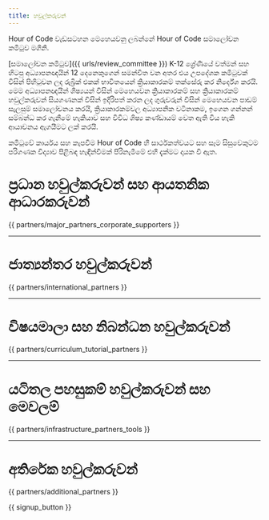 ```yaml
---
title: හවුල්කරුවන්
---
```


Hour of Code වැඩසටහන මෙහෙයවනු ලබන්නේ Hour of Code සමාලෝචන කමිටුව මගිනි.

[සමාලෝචන කමිටුව]({{ urls/review_committee }}) K-12 ශ්‍රේණියේ වත්මන් සහ හිටපු අධ්‍යාපනඥයින් 12 දෙනෙකුගෙන් සමන්විත වන අතර එය උපදේශක කමිටුවක් විසින් පිහිටුවන ලද රුබ්‍රික් එකක් භාවිතයෙන් ක්‍රියාකාරකම් තක්සේරු කර නිර්දේශ කරයි. මෙම අධ්‍යාපනඥයින් ශිෂ්‍යයන් විසින් මෙහෙයවන ක්‍රියාකාරකම් සහ ක්‍රියාකාරකම් හවුල්කරුවන් සියගණනක් විසින් ඉදිරිපත් කරන ලද ගුරුවරුන් විසින් මෙහෙයවන පාඩම් සැලසුම් සමාලෝචනය කරයි, ක්‍රියාකාරකම්වල අධ්‍යාපනික වටිනාකම, ඉගෙන ගන්නන් සම්බන්ධ කර ගැනීමේ හැකියාව සහ විවිධ ශිෂ්‍ය කණ්ඩායම් වෙත ඇති විය හැකි ආයාචනය ඇගයීමට ලක් කරයි.

කමිටුවේ කාර්යය සහ කැපවීම Hour of Code හි සාර්ථකත්වයට සහ සෑම සිසුවෙකුටම පරිගණක විද්‍යාව පිළිබඳ හැඳින්වීමක් පිරිනැමීමේ එහි දැක්මට දායක වී ඇත.

# ප්‍රධාන හවුල්කරුවන් සහ ආයතනික ආධාරකරුවන්

{{ partners/major_partners_corporate_supporters }}

* * *

# ජාත්‍යන්තර හවුල්කරුවන්

{{ partners/international_partners }}

* * *

# විෂයමාලා සහ නිබන්ධන හවුල්කරුවන්

{{ partners/curriculum_tutorial_partners }}

* * *

# යටිතල පහසුකම් හවුල්කරුවන් සහ මෙවලම්

{{ partners/infrastructure_partners_tools }}

* * *

# අතිරේක හවුල්කරුවන්

{{ partners/additional_partners }}

{{ signup_button }}